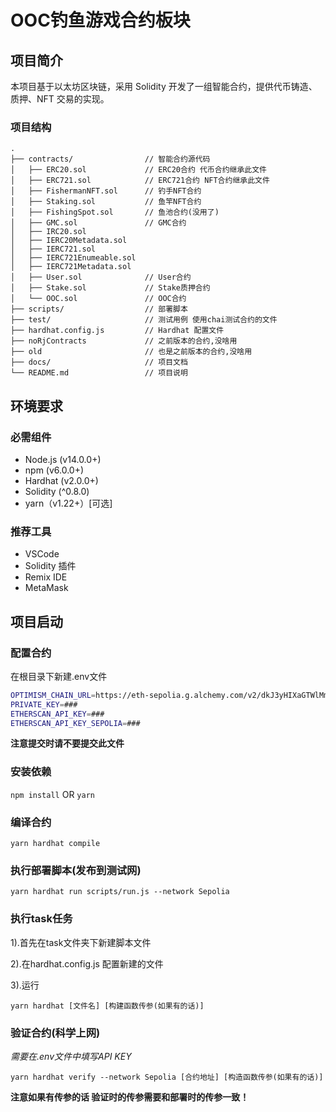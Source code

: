 # OOC钓鱼游戏合约板块
## 项目简介
本项目基于以太坊区块链，采用 Solidity 开发了一组智能合约，提供代币铸造、质押、NFT 交易的实现。
### 项目结构
```arduino
.
├── contracts/                // 智能合约源代码
│   ├── ERC20.sol             // ERC20合约 代币合约继承此文件
│   ├── ERC721.sol            // ERC721合约 NFT合约继承此文件
│   ├── FishermanNFT.sol      // 钓手NFT合约
│   ├── Staking.sol           // 鱼竿NFT合约
│   ├── FishingSpot.sol       // 鱼池合约(没用了)
│   ├── GMC.sol               // GMC合约
│   ├── IRC20.sol             
│   ├── IERC20Metadata.sol   
│   ├── IERC721.sol  
│   ├── IERC721Enumeable.sol    
│   ├── IERC721Metadata.sol   
│   ├── User.sol              // User合约
│   ├── Stake.sol             // Stake质押合约
│   └── OOC.sol               // OOC合约
├── scripts/                  // 部署脚本
├── test/                     // 测试用例 使用chai测试合约的文件
├── hardhat.config.js         // Hardhat 配置文件
├── noRjContracts             // 之前版本的合约,没啥用
├── old                       // 也是之前版本的合约,没啥用
├── docs/                     // 项目文档
└── README.md                 // 项目说明

```
## 环境要求
### 必需组件
- Node.js (v14.0.0+)
- npm (v6.0.0+)
- Hardhat (v2.0.0+)
- Solidity (^0.8.0)
- yarn（v1.22+）[可选]
### 推荐工具
- VSCode
- Solidity 插件
- Remix IDE
- MetaMask

## 项目启动
### 配置合约
在根目录下新建.env文件

```bash
OPTIMISM_CHAIN_URL=https://eth-sepolia.g.alchemy.com/v2/dkJ3yHIXaGTWlMmmnlJK9uIVAXV3kwfp   // 用于连接 Optimism 区块链的 RPC URL（当前示例中是 Sepolia 测试网的 URL）
PRIVATE_KEY=###                                                                            // 填写你的私钥
ETHERSCAN_API_KEY=###                                                                      // 主网 Etherscan 的 API 密钥，用于验证和查看合约状态
ETHERSCAN_API_KEY_SEPOLIA=###                                                              // Sepolia 测试网的 Etherscan API 密钥，用于测试环境中验证和交互
```
**注意提交时请不要提交此文件**

### 安装依赖
`npm install`
OR
`yarn`
### 编译合约
`yarn hardhat compile`
### 执行部署脚本(发布到测试网)
`yarn hardhat run scripts/run.js --network Sepolia`
### 执行task任务
1).首先在task文件夹下新建脚本文件

2).在hardhat.config.js 配置新建的文件

3).运行

`yarn hardhat [文件名] [构建函数传参(如果有的话)]`
### 验证合约(科学上网)
*需要在.env文件中填写API KEY*

`yarn hardhat verify --network Sepolia [合约地址] [构造函数传参(如果有的话)]`

**注意如果有传参的话 验证时的传参需要和部署时的传参一致！**